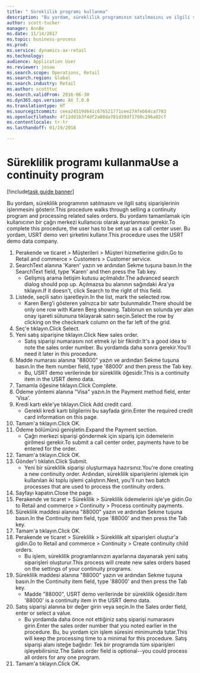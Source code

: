 ```yaml
--- 
title: " Süreklilik programı kullanma"
description: "Bu yordam, süreklilik programının satılmasını ve ilgili satış siparişlerinin işlenmesini gösterir."
author: scott-tucker
manager: AnnBe
ms.date: 11/14/2017
ms.topic: business-process
ms.prod: 
ms.service: dynamics-ax-retail
ms.technology: 
audience: Application User
ms.reviewer: josaw
ms.search.scope: Operations, Retail
ms.search.region: Global
ms.search.industry: Retail
ms.author: scotttuc
ms.search.validFrom: 2016-06-30
ms.dyn365.ops.version: AX 7.0.0
ms.translationtype: HT
ms.sourcegitcommit: ceea24519d641c676521771cee274feb64ca7783
ms.openlocfilehash: 4f12dd1b3f4df2a88da781d39df1700c296a02cf
ms.contentlocale: tr-tr
ms.lasthandoff: 01/19/2018

---
```

# <a name="use-a-continuity-program"></a><span data-ttu-id="2352b-103"> Süreklilik programı kullanma</span><span class="sxs-lookup"><span data-stu-id="2352b-103">Use a continuity program</span></span>

[!include[task guide banner](../includes/task-guide-banner.md)]

<span data-ttu-id="2352b-104">Bu yordam, süreklilik programının satılmasını ve ilgili satış siparişlerinin işlenmesini gösterir.</span><span class="sxs-lookup"><span data-stu-id="2352b-104">This procedure walks through selling a continuity program and processing related sales orders.</span></span> <span data-ttu-id="2352b-105">Bu yordamı tamamlamak için kullanıcının bir çağrı merkezi kullanıcısı olarak ayarlanması gerekir.</span><span class="sxs-lookup"><span data-stu-id="2352b-105">To complete this procedure, the user has to be set up as a call center user.</span></span> <span data-ttu-id="2352b-106">Bu yordam, USRT demo veri şirketini kullanır.</span><span class="sxs-lookup"><span data-stu-id="2352b-106">This procedure uses the USRT demo data company.</span></span>

1. <span data-ttu-id="2352b-107">Perakende ve ticaret > Müşterileri > Müşteri hizmetlerine gidin.</span><span class="sxs-lookup"><span data-stu-id="2352b-107">Go to Retail and commerce > Customers > Customer service.</span></span>
2. <span data-ttu-id="2352b-108">SearchText alanına 'Karen' yazın ve ardından Sekme tuşuna basın.</span><span class="sxs-lookup"><span data-stu-id="2352b-108">In the SearchText field, type 'Karen' and then press the Tab key.</span></span>
    * <span data-ttu-id="2352b-109">Gelişmiş arama iletişim kutusu açılmalıdır.</span><span class="sxs-lookup"><span data-stu-id="2352b-109">The advanced search dialog should pop up.</span></span> <span data-ttu-id="2352b-110">Açılmazsa bu alanının sağındaki Ara'ya tıklayın.</span><span class="sxs-lookup"><span data-stu-id="2352b-110">If it doesn't, click Search to the right of this field.</span></span>  
3. <span data-ttu-id="2352b-111">Listede, seçili satırı işaretleyin.</span><span class="sxs-lookup"><span data-stu-id="2352b-111">In the list, mark the selected row.</span></span>
    * <span data-ttu-id="2352b-112">Karen Berg'i gösteren yalnızca bir satır bulunmalıdır.</span><span class="sxs-lookup"><span data-stu-id="2352b-112">There should be only one row with Karen Berg showing.</span></span> <span data-ttu-id="2352b-113">Tablonun en solunda yer alan onay işareti sütununa tıklayarak satırı seçin.</span><span class="sxs-lookup"><span data-stu-id="2352b-113">Select the row by clicking on the checkmark column on the far left of the grid.</span></span>  
4. <span data-ttu-id="2352b-114">Seç'e tıklayın.</span><span class="sxs-lookup"><span data-stu-id="2352b-114">Click Select.</span></span>
5. <span data-ttu-id="2352b-115">Yeni satış siparişine tıklayın.</span><span class="sxs-lookup"><span data-stu-id="2352b-115">Click New sales order.</span></span>
    * <span data-ttu-id="2352b-116">Satış siparişi numarasını not etmek iyi bir fikirdir.</span><span class="sxs-lookup"><span data-stu-id="2352b-116">It's a good idea to note the sales order number.</span></span> <span data-ttu-id="2352b-117">Bu yordamda daha sonra gerekir.</span><span class="sxs-lookup"><span data-stu-id="2352b-117">You'll need it later in this procedure.</span></span>  
6. <span data-ttu-id="2352b-118">Madde numarası alanına "88000" yazın ve ardından Sekme tuşuna basın.</span><span class="sxs-lookup"><span data-stu-id="2352b-118">In the Item number field, type '88000' and then press the Tab key.</span></span>
    * <span data-ttu-id="2352b-119">Bu, USRT demo verilerinde bir süreklilik öğesidir.</span><span class="sxs-lookup"><span data-stu-id="2352b-119">This is a continuity item in the USRT demo data.</span></span>  
7. <span data-ttu-id="2352b-120">Tamamla öğesine tıklayın.</span><span class="sxs-lookup"><span data-stu-id="2352b-120">Click Complete.</span></span>
8. <span data-ttu-id="2352b-121">Ödeme yöntemi alanına "Visa" yazın.</span><span class="sxs-lookup"><span data-stu-id="2352b-121">In the Payment method field, enter 'Visa'.</span></span>
9. <span data-ttu-id="2352b-122">Kredi kartı ekle'ye tıklayın.</span><span class="sxs-lookup"><span data-stu-id="2352b-122">Click Add credit card.</span></span>
    * <span data-ttu-id="2352b-123">Gerekli kredi kartı bilgilerini bu sayfada girin.</span><span class="sxs-lookup"><span data-stu-id="2352b-123">Enter the required credit card information on this page.</span></span>  
10. <span data-ttu-id="2352b-124">Tamam'a tıklayın.</span><span class="sxs-lookup"><span data-stu-id="2352b-124">Click OK.</span></span>
11. <span data-ttu-id="2352b-125">Ödeme bölümünü genişletin.</span><span class="sxs-lookup"><span data-stu-id="2352b-125">Expand the Payment section.</span></span>
    * <span data-ttu-id="2352b-126">Çağrı merkezi siparişi göndermek için sipariş için ödemelerin girilmesi gerekir.</span><span class="sxs-lookup"><span data-stu-id="2352b-126">To submit a call center order, payments have to be entered for the order.</span></span>  
12. <span data-ttu-id="2352b-127">Tamam'a tıklayın.</span><span class="sxs-lookup"><span data-stu-id="2352b-127">Click OK.</span></span>
13. <span data-ttu-id="2352b-128">Gönder'i tıklatın.</span><span class="sxs-lookup"><span data-stu-id="2352b-128">Click Submit.</span></span>
    * <span data-ttu-id="2352b-129">Yeni bir süreklilik siparişi oluşturmaya hazırsınız.</span><span class="sxs-lookup"><span data-stu-id="2352b-129">You're done creating a new continuity order.</span></span> <span data-ttu-id="2352b-130">Ardından, süreklilik siparişlerini işlemek için kullanılan iki toplu işlemi çalıştırın.</span><span class="sxs-lookup"><span data-stu-id="2352b-130">Next, you'll run two batch processes that are used to process the continuity orders.</span></span>  
14. <span data-ttu-id="2352b-131">Sayfayı kapatın.</span><span class="sxs-lookup"><span data-stu-id="2352b-131">Close the page.</span></span>
15. <span data-ttu-id="2352b-132">Perakende ve ticaret > Süreklilik > Süreklilik ödemelerini işle'ye gidin.</span><span class="sxs-lookup"><span data-stu-id="2352b-132">Go to Retail and commerce > Continuity > Process continuity payments.</span></span>
16. <span data-ttu-id="2352b-133">Süreklilik maddesi alanına "88000" yazın ve ardından Sekme tuşuna basın.</span><span class="sxs-lookup"><span data-stu-id="2352b-133">In the Continuity item field, type '88000' and then press the Tab key.</span></span>
17. <span data-ttu-id="2352b-134">Tamam'a tıklayın.</span><span class="sxs-lookup"><span data-stu-id="2352b-134">Click OK.</span></span>
18. <span data-ttu-id="2352b-135">Perakende ve ticaret > Süreklilik > Süreklilik alt siparişleri oluştur'a gidin.</span><span class="sxs-lookup"><span data-stu-id="2352b-135">Go to Retail and commerce > Continuity > Create continuity child orders.</span></span>
    * <span data-ttu-id="2352b-136">Bu işlem, süreklilik programlarınızın ayarlarına dayanarak yeni satış siparişleri oluşturur.</span><span class="sxs-lookup"><span data-stu-id="2352b-136">This process will create new sales orders based on the settings of your continuity programs.</span></span>  
19. <span data-ttu-id="2352b-137">Süreklilik maddesi alanına "88000" yazın ve ardından Sekme tuşuna basın.</span><span class="sxs-lookup"><span data-stu-id="2352b-137">In the Continuity item field, type '88000' and then press the Tab key.</span></span>
    * <span data-ttu-id="2352b-138">Madde "88000", USRT demo verilerinde bir süreklilik öğesidir.</span><span class="sxs-lookup"><span data-stu-id="2352b-138">Item '88000' is a continuity item in the USRT demo data.</span></span>  
20. <span data-ttu-id="2352b-139">Satış siparişi alanına bir değer girin veya seçin.</span><span class="sxs-lookup"><span data-stu-id="2352b-139">In the Sales order field, enter or select a value.</span></span>
    * <span data-ttu-id="2352b-140">Bu yordamda daha önce not ettiğiniz satış siparişi numarasını girin.</span><span class="sxs-lookup"><span data-stu-id="2352b-140">Enter the sales order number that you noted earlier in the procedure.</span></span> <span data-ttu-id="2352b-141">Bu, bu yordam için işlem süresini minimumda tutar.</span><span class="sxs-lookup"><span data-stu-id="2352b-141">This will keep the processing time to a minimal for this procedure.</span></span> <span data-ttu-id="2352b-142">Satış siparişi alanı isteğe bağlıdır: Tek bir programda tüm siparişleri işleyebilirsiniz.</span><span class="sxs-lookup"><span data-stu-id="2352b-142">The Sales order field is optional--you could process all orders for any one program.</span></span>  
21. <span data-ttu-id="2352b-143">Tamam'a tıklayın.</span><span class="sxs-lookup"><span data-stu-id="2352b-143">Click OK.</span></span>


